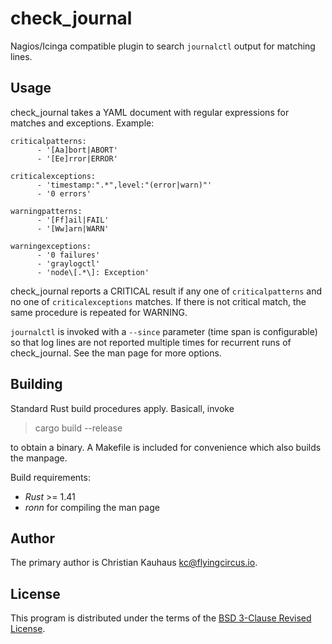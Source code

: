 # check_journal

Nagios/Icinga compatible plugin to search `journalctl` output for matching lines.

## Usage

check_journal takes a YAML document with regular expressions for matches and exceptions. Example:

```
criticalpatterns:
      - '[Aa]bort|ABORT'
      - '[Ee]rror|ERROR'

criticalexceptions:
      - 'timestamp:".*",level:"(error|warn)"'
      - '0 errors'

warningpatterns:
      - '[Ff]ail|FAIL'
      - '[Ww]arn|WARN'

warningexceptions:
      - '0 failures'
      - 'graylogctl'
      - 'node\[.*\]: Exception'
```

check_journal reports a CRITICAL result if any one of `criticalpatterns` and no
one of `criticalexceptions` matches. If there is not critical match, the same
procedure is repeated for WARNING.

`journalctl` is invoked with a `--since` parameter (time span is configurable)
so that log lines are not reported multiple times for recurrent runs of
check_journal. See the man page for more options.

## Building

Standard Rust build procedures apply. Basicall, invoke

> cargo build --release

to obtain a binary. A Makefile is included for convenience which also builds the
manpage.

Build requirements:

* *Rust* >= 1.41
* *ronn* for compiling the man page

## Author

The primary author is Christian Kauhaus <kc@flyingcircus.io>.

## License

This program is distributed under the terms of the [BSD 3-Clause Revised
License](https://opensource.org/licenses/BSD-3-Clause).
